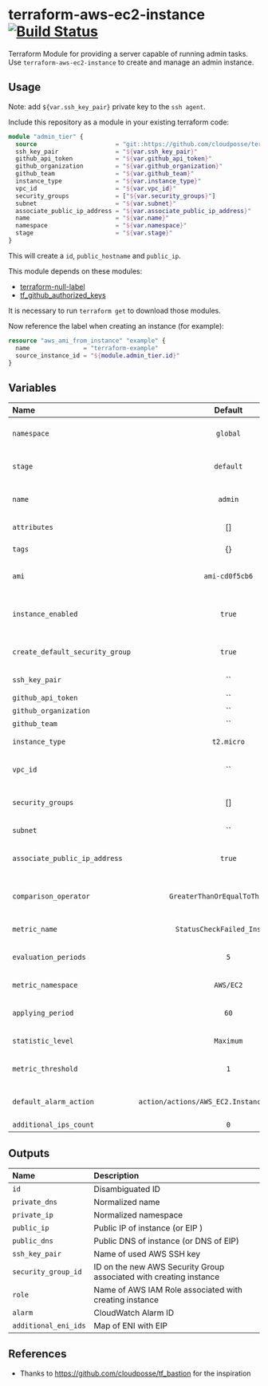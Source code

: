 # terraform-aws-ec2-instance [![Build Status](https://travis-ci.org/cloudposse/terraform-aws-ec2-instance.svg)](https://travis-ci.org/cloudposse/terraform-aws-ec2-instance)

Terraform Module for providing a server capable of running admin tasks. Use `terraform-aws-ec2-instance` to create and manage an admin instance.

## Usage

Note: add `${var.ssh_key_pair}` private key to the `ssh agent`.

Include this repository as a module in your existing terraform code:

```terraform
module "admin_tier" {
  source                      = "git::https://github.com/cloudposse/terraform-aws-ec2-instance.git?ref=master"
  ssh_key_pair                = "${var.ssh_key_pair}"
  github_api_token            = "${var.github_api_token}"
  github_organization         = "${var.github_organization}"
  github_team                 = "${var.github_team}"
  instance_type               = "${var.instance_type}"
  vpc_id                      = "${var.vpc_id}"
  security_groups             = ["${var.security_groups}"]
  subnet                      = "${var.subnet}"
  associate_public_ip_address = "${var.associate_public_ip_address}"
  name                        = "${var.name}"
  namespace                   = "${var.namespace}"
  stage                       = "${var.stage}"
}
```

This will create a `id`, `public_hostname` and `public_ip`.

This module depends on these modules:

* [terraform-null-label](https://github.com/cloudposse/terraform-null-label)
* [tf_github_authorized_keys](https://github.com/cloudposse/tf_github_authorized_keys)

It is necessary to run `terraform get` to download those modules.

Now reference the label when creating an instance (for example):
```terraform
resource "aws_ami_from_instance" "example" {
  name               = "terraform-example"
  source_instance_id = "${module.admin_tier.id}"
}
```

## Variables

| Name                            |                    Default                     | Description                                                                              | Required |
|:--------------------------------|:----------------------------------------------:|:-----------------------------------------------------------------------------------------|:--------:|
| `namespace`                     |                    `global`                    | Namespace (e.g. `cp` or `cloudposse`) - required for `tf_label` module                   |   Yes    |
| `stage`                         |                   `default`                    | Stage (e.g. `prod`, `dev`, `staging` - required for `tf_label` module                    |   Yes    |
| `name`                          |                    `admin`                     | Name  (e.g. `bastion` or `db`) - required for `tf_label` module                          |   Yes    |
| `attributes`                    |                       []                       | Additional attributes (e.g. `policy` or `role`)                                          |    No    |
| `tags`                          |                       {}                       | Additional tags  (e.g. `map("BusinessUnit","XYZ")`                                       |    No    |
| `ami`                           |                 `ami-cd0f5cb6`                 | By default it is an AMI provided by Amazon with Ubuntu 16.04                             |    No    |
| `instance_enabled`              |                     `true`                     | Flag for creating an instance. Set to false if it is necessary to skip instance creation |    No    |
| `create_default_security_group` |                     `true`                     | Flag for creation default Security Group with Egress traffic allowed only                |    No    |
| `ssh_key_pair`                  |                       ``                       | SSH key pair to be provisioned on instance                                               |   Yes    |
| `github_api_token`              |                       ``                       | GitHub API token                                                                         |   Yes    |
| `github_organization`           |                       ``                       | GitHub organization name                                                                 |   Yes    |
| `github_team`                   |                       ``                       | GitHub team                                                                              |   Yes    |
| `instance_type`                 |                   `t2.micro`                   | The type of the creating instance (e.g. `t2.micro`)                                      |    No    |
| `vpc_id`                        |                       ``                       | The id of the VPC that the creating instance security group belongs to                   |   Yes    |
| `security_groups`               |                       []                       | List of Security Group IDs allowed to connect to creating instance                       |   Yes    |
| `subnet`                        |                       ``                       | VPC Subnet ID creating instance launched in                                              |   Yes    |
| `associate_public_ip_address`   |                     `true`                     | Associate a public ip address with the creating instance. Boolean value                  |    No    |
| `comparison_operator`           |        `GreaterThanOrEqualToThreshold`         | Arithmetic operation to use when comparing the specified Statistic and Threshold         |    No    |
| `metric_name`                   |          `StatusCheckFailed_Instance`          | Name for the alarm's associated metric                                                   |    No    |
| `evaluation_periods`            |                      `5`                       | Number of periods over which data is compared to the specified threshold                 |    No    |
| `metric_namespace`              |                   `AWS/EC2`                    | Namespace for the alarm's associated metric                                              |    No    |
| `applying_period`               |                      `60`                      | Period in seconds over which the specified statistic is applied                          |    No    |
| `statistic_level`               |                   `Maximum`                    | Statistic to apply to the alarm's associated metric                                      |    No    |
| `metric_threshold`              |                      `1`                       | Value against which the specified statistic is compared                                  |    No    |
| `default_alarm_action`          | `action/actions/AWS_EC2.InstanceId.Reboot/1.0` | String of action to execute when this alarm transitions into an ALARM state              |    No    |
| `additional_ips_count`          |                      `0`                       | Count of additional EIPs                                                                 |    No    |

## Outputs

| Name                 | Description                                                        |
|:---------------------|:-------------------------------------------------------------------|
| `id`                 | Disambiguated ID                                                   |
| `private_dns`        | Normalized name                                                    |
| `private_ip`         | Normalized namespace                                               |
| `public_ip`          | Public IP of instance (or EIP )                                    |
| `public_dns`         | Public DNS of instance (or DNS of EIP)                             |
| `ssh_key_pair`       | Name of used AWS SSH key                                           |
| `security_group_id`  | ID on the new AWS Security Group associated with creating instance |
| `role`               | Name of AWS IAM Role associated with creating instance             |
| `alarm`              | CloudWatch Alarm ID                                                |
| `additional_eni_ids` | Map of ENI with EIP                                                |


## References
* Thanks to https://github.com/cloudposse/tf_bastion for the inspiration
